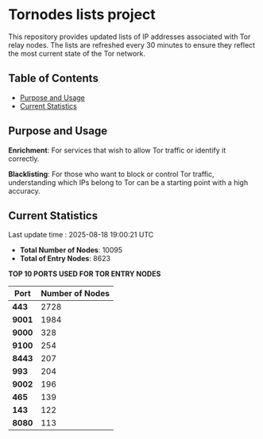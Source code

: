 # Tornodes lists project

This repository provides updated lists of IP addresses associated with Tor relay nodes. The lists are refreshed every 30 minutes to ensure they reflect the most current state of the Tor network.

## Table of Contents

- [Purpose and Usage](#purpose-and-usage)
- [Current Statistics](#current-statistics)


## Purpose and Usage

**Enrichment**: For services that wish to allow Tor traffic or identify it correctly.

**Blacklisting**: For those who want to block or control Tor traffic, understanding which IPs belong to Tor can be a starting point with a high accuracy.

## Current Statistics

Last update time : 2025-08-18 19:00:21 UTC

- **Total Number of Nodes**: 10095
- **Total of Entry Nodes**: 8623

**TOP 10 PORTS USED FOR TOR ENTRY NODES**

| **Port** | **Number of Nodes** |
|------|-----------------|
| **443**   | 2728  |
| **9001**   | 1984  |
| **9000**   | 328  |
| **9100**   | 254  |
| **8443**   | 207  |
| **993**   | 204  |
| **9002**   | 196  |
| **465**   | 139  |
| **143**   | 122  |
| **8080**   | 113  |

